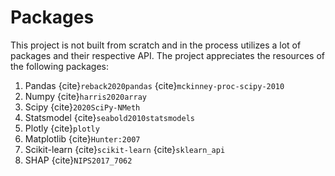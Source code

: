 # Packages

This project is not built from scratch and in the process utilizes a lot of packages and their respective API. The project appreciates the resources of the following packages:

1. Pandas {cite}`reback2020pandas` {cite}`mckinney-proc-scipy-2010`
2. Numpy {cite}`harris2020array`
3. Scipy {cite}`2020SciPy-NMeth`
4. Statsmodel {cite}`seabold2010statsmodels` 
5. Plotly {cite}`plotly`
6. Matplotlib {cite}`Hunter:2007`
7. Scikit-learn {cite}`scikit-learn` {cite}`sklearn_api`
8. SHAP {cite}`NIPS2017_7062`   